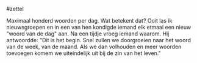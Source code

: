 #zettel 

Maximaal honderd woorden per dag. Wat betekent dat? Ooit las ik nieuwsgroepen en in een van hen kondigde iemand elk etmaal een nieuw "woord van de dag" aan. Na een tijdje vroeg iemand waarom. Hij antwoordde: "Dit is het begin. Snel zullen we doorgroeien naar het woord van de week, van de maand. Als we dan volhouden en meer woorden toevoegen komem we uiteindelijk uit bij de zin van het leven."